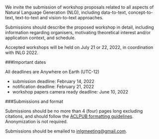 We invite the submission of workshop proposals related to all aspects
of Natural Language Generation (NLG), including
data-to-text, concept-to-text, text-to-text and vision-to-text
approaches. 

Submissions should describe the proposed workshop in detail, including information regarding organisers, motivating theoretical interest and/or application context, and schedule.

Accepted workshops will be held on July 21 or 22, 2022, in coordination with INLG 2022.

###Important dates

All deadlines are Anywhere on Earth (UTC-12)

* submission deadline: February 14, 2022
* notification deadline: February 21, 2022
* workshop papers camera ready deadline: June 10, 2022 

###Submissions and format

Submissions should be no more than 4 (four) pages long excluding citations, and should follow the [ACLPUB formatting guidelines](https://acl-org.github.io/ACLPUB/formatting.html). Anonymization is not required.

Submissions should be emailed to inlgmeeting@gmail.com.
